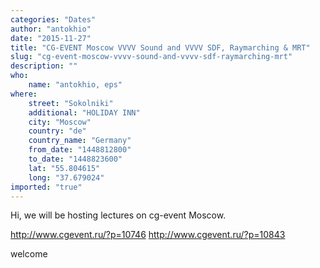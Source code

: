 ```yaml
---
categories: "Dates"
author: "antokhio"
date: "2015-11-27"
title: "CG-EVENT Moscow VVVV Sound and VVVV SDF, Raymarching & MRT"
slug: "cg-event-moscow-vvvv-sound-and-vvvv-sdf-raymarching-mrt"
description: ""
who: 
    name: "antokhio, eps"
where: 
    street: "Sokolniki"
    additional: "HOLIDAY INN"
    city: "Moscow"
    country: "de"
    country_name: "Germany"
    from_date: "1448812800"
    to_date: "1448823600"
    lat: "55.804615"
    long: "37.679024"
imported: "true"
---
```



Hi, we will be hosting lectures on cg-event Moscow.

http://www.cgevent.ru/?p=10746
http://www.cgevent.ru/?p=10843

welcome
